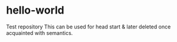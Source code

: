 # hello-world
Test repository
This can be used for head start & later deleted once acquainted with semantics. 
